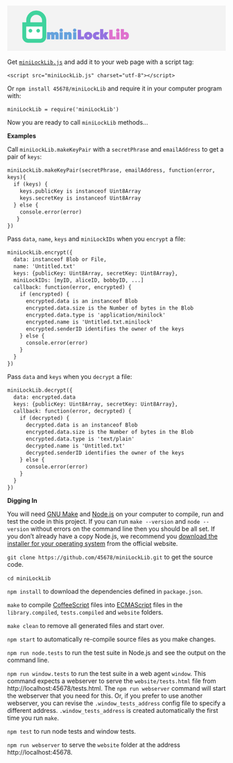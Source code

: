 [<img src="https://raw.githubusercontent.com/45678/miniLockLib/master/website/poster.png">](https://45678.github.io/miniLockLib/)

Get [`miniLockLib.js`](https://45678.github.io/miniLockLib/miniLockLib.js) and add it to your web page with a script tag:

    <script src="miniLockLib.js" charset="utf-8"></script>

Or `npm install 45678/miniLockLib` and require it in your computer program with:

    miniLockLib = require('miniLockLib')

Now you are ready to call `miniLockLib` methods...

__Examples__

Call `miniLockLib.makeKeyPair` with a `secretPhrase` and `emailAddress` to get a pair of `keys`:

    miniLockLib.makeKeyPair(secretPhrase, emailAddress, function(error, keys){
      if (keys) {
        keys.publicKey is instanceof Uint8Array
        keys.secretKey is instanceof Uint8Array
      } else {
        console.error(error)
       }
    })

Pass `data`, `name`, `keys` and `miniLockIDs` when you `encrypt` a file:

    miniLockLib.encrypt({
      data: instanceof Blob or File,
      name: 'Untitled.txt'
      keys: {publicKey: Uint8Array, secretKey: Uint8Array},
      miniLockIDs: [myID, aliceID, bobbyID, ...]
      callback: function(error, encrypted) {
        if (encrypted) {
          encrypted.data is an instanceof Blob
          encrypted.data.size is the Number of bytes in the Blob
          encrypted.data.type is 'application/minilock'
          encrypted.name is 'Untitled.txt.minilock'
          encrypted.senderID identifies the owner of the keys
        } else {
          console.error(error)
        }
      }
    })

Pass `data` and `keys` when you `decrypt` a file:

    miniLockLib.decrypt({
      data: encrypted.data
      keys: {publicKey: Uint8Array, secretKey: Uint8Array},
      callback: function(error, decrypted) {
        if (decrypted) {
          decrypted.data is an instanceof Blob
          encrypted.data.size is the Number of bytes in the Blob
          encrypted.data.type is 'text/plain'
          decrypted.name is 'Untitled.txt'
          decrypted.senderID identifies the owner of the keys
        } else {
          console.error(error)
        }
      }
    })

__Digging In__

You will need [GNU Make](https://www.gnu.org/software/make/) and [Node.js](https://nodejs.org/en/) on your computer to compile, run and test the code in this project. If you can run `make --version` and `node --version` without errors on the command line then you should be all set. If you don’t already have a copy Node.js, we recommend you [download the installer for your operating system](https://nodejs.org/en/download/) from the official website.

`git clone https://github.com/45678/miniLockLib.git` to get the source code.

`cd miniLockLib`

`npm install` to download the dependencies defined in `package.json`.

`make` to compile [CoffeeScript](http://www.coffeescript.org/) files into [ECMAScript](http://www.ecmascript.org/) files in the `library.compiled`, `tests.compiled` and `website` folders.

`make clean` to remove all generated files and start over.

`npm start` to automatically re-compile source files as you make changes.

`npm run node.tests` to run the test suite in Node.js and see the output on the command line.

`npm run window.tests` to run the test suite in a web agent `window`. This command expects a webserver to serve the `website/tests.html` file from http://localhost:45678/tests.html. The `npm run webserver` command will start the webserver that you need for this. Or, if you prefer to use another webserver, you can revise the `.window_tests_address` config file to specify a different address. `.window_tests_address` is created automatically the first time you run `make`.

`npm test` to run node tests and window tests.

`npm run webserver` to serve the `website` folder at the address http://localhost:45678.
